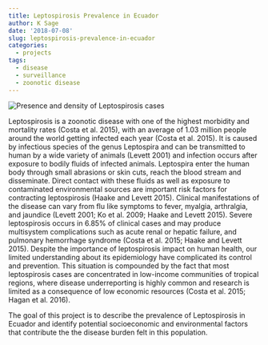 ```yaml
---
title: Leptospirosis Prevalence in Ecuador
author: K Sage
date: '2018-07-08'
slug: leptospirosis-prevalence-in-ecuador
categories:
  - projects
tags:
  - disease
  - surveillance
  - zoonotic disease
---
```


![Presence and density of Leptospirosis cases](/project/2018-07-08-leptospirosis-prevalence-in-ecuador_files/LeptoMap.png)

Leptospirosis is a zoonotic disease with one of the highest morbidity and mortality rates (Costa et al. 2015), with an average of 1.03 million people around the world getting infected each year (Costa et al. 2015). It is caused by infectious species of the genus Leptospira and can be transmitted to human by a wide variety of animals (Levett 2001) and infection occurs after exposure to bodily fluids of infected animals. Leptospira enter the human body through small abrasions or skin cuts, reach the blood stream and disseminate. Direct contact with these fluids as well as exposure to contaminated environmental sources are important risk factors for contracting leptospirosis (Haake and Levett 2015).  Clinical manifestations of the disease can vary from flu like symptoms to fever, myalgia, arthralgia, and jaundice (Levett 2001; Ko et al. 2009; Haake and Levett 2015). Severe leptospirosis occurs in 6.85% of clinical cases and may produce multisystem complications such as acute renal or hepatic failure, and pulmonary hemorrhage syndrome (Costa et al. 2015; Haake and Levett 2015). Despite the importance of leptospirosis impact on human health, our limited understanding about its epidemiology have complicated its control and prevention.  This situation is compounded by the fact that most leptospirosis cases are concentrated in low-income communities of tropical regions, where disease underreporting is highly common and research is limited as a consequence of low economic resources (Costa et al. 2015; Hagan et al. 2016).  

The goal of this project is to describe the prevalence of Leptospirosis in Ecuador and identify potential socioeconomic and environmental factors that contribute the the disease burden felt in this population. 